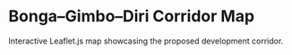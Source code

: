# Bonga–Gimbo–Diri Corridor Map

Interactive Leaflet.js map showcasing the proposed development corridor.